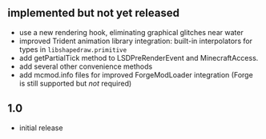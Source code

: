 ## implemented but not yet released
- use a new rendering hook, eliminating graphical glitches near water
- improved Trident animation library integration: built-in interpolators for
  types in `libshapedraw.primitive`
- add getPartialTick method to LSDPreRenderEvent and MinecraftAccess.
- add several other convenience methods
- add mcmod.info files for improved ForgeModLoader integration (Forge is still
  supported but *not* required)

## 1.0
- initial release
